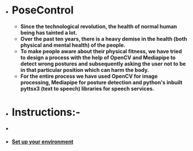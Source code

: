 - # PoseControl
  - **Since the technological revolution, the health of normal human being has tainted a lot.**
  - **Over the past ten years, there is a heavy demise in the health (both physical and mental health) of the people.**
  - **To make people aware about their physical fitness, we have tried to design a process with the help of OpenCV and Mediapipe to detect wrong postures and subsequently asking the user not to be in that particular position which can harm the body.**
  - **For the entire process we have used OpenCV for image processing, Mediapipe for posture detection and python's inbuilt pyttsx3 (text to speech) libraries for speech services.**
- <h1>Instructions:- </h1> 
- 
- #### [Set up your environment](./INSTRUCTIONS.md)
